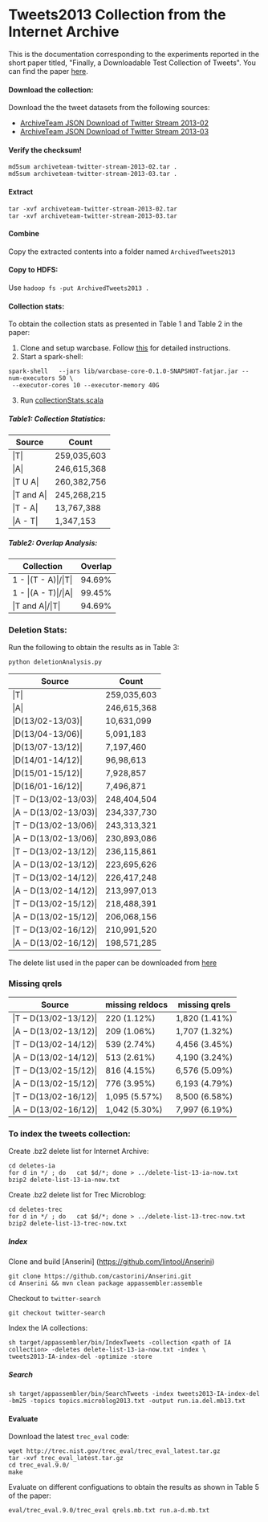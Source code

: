 # Tweets2013 Collection from the Internet Archive

This is the documentation corresponding to the experiments reported in the short paper titled, 
"Finally, a Downloadable Test Collection of Tweets". You can find the paper [here](link-goes-here).

#### Download the collection:

Download the the tweet datasets from the following sources:

- [ArchiveTeam JSON Download of Twitter Stream 2013-02](https://archive.org/details/archiveteam-twitter-stream-2013-02)
- [ArchiveTeam JSON Download of Twitter Stream 2013-03](https://archive.org/details/archiveteam-twitter-stream-2013-03)


#### Verify the checksum!
``` 
md5sum archiveteam-twitter-stream-2013-02.tar .
md5sum archiveteam-twitter-stream-2013-03.tar .  
```

#### Extract 
```
tar -xvf archiveteam-twitter-stream-2013-02.tar 
tar -xvf archiveteam-twitter-stream-2013-03.tar
```

#### Combine
Copy the extracted contents into a folder named `ArchivedTweets2013`
 
#### Copy to HDFS:

Use `hadoop fs -put ArchivedTweets2013 .` 

#### Collection stats:
To obtain the collection stats as presented in Table 1 and Table 2 in the paper:

1. Clone and setup warcbase. Follow [this](https://github.com/lintool/warcbase) for detailed instructions.
2. Start a spark-shell:
```
spark-shell   --jars lib/warcbase-core-0.1.0-SNAPSHOT-fatjar.jar --num-executors 50 \
 --executor-cores 10 --executor-memory 40G 
```
3. Run [collectionStats.scala](/scripts/collectionStats.scala)

##### Table1: Collection Statistics:

Source                    | Count
--------------------------|---------
&#124;T&#124;           | 259,035,603
&#124;A&#124;           | 246,615,368
&#124;T U A&#124;       | 260,382,756
&#124;T and A&#124; | 245,268,215
&#124;T - A&#124;       | 13,767,388
&#124;A - T&#124;       | 1,347,153


##### Table2: Overlap Analysis:
Collection                                     | Overlap
-----------------------------------------------|---------
1 - &#124;(T - A)&#124;/&#124;T&#124;          | 94.69%
1 - &#124;(A - T)&#124;/&#124;A&#124;          | 99.45%
&#124;T and A&#124;/&#124;T&#124;              | 94.69%


### Deletion Stats:
Run the following to obtain the results as in Table 3:
```
python deletionAnalysis.py
```

Source| Count
------|-------
&#124;T&#124; |259,035,603
&#124;A&#124; |246,615,368
&#124;D(13/02-13/03)&#124; |10,631,099
&#124;D(13/04-13/06)&#124; |5,091,183
&#124;D(13/07-13/12)&#124; |7,197,460
&#124;D(14/01-14/12)&#124; |96,98,613
&#124;D(15/01-15/12)&#124; |7,928,857
&#124;D(16/01-16/12)&#124; |7,496,871
&#124;T − D(13/02-13/03)&#124; |248,404,504
&#124;A − D(13/02-13/03)&#124; |234,337,730
&#124;T − D(13/02-13/06)&#124; |243,313,321
&#124;A − D(13/02-13/06)&#124; |230,893,086
&#124;T − D(13/02-13/12)&#124; |236,115,861
&#124;A − D(13/02-13/12)&#124; |223,695,626
&#124;T − D(13/02-14/12)&#124; |226,417,248
&#124;A − D(13/02-14/12)&#124; |213,997,013
&#124;T − D(13/02-15/12)&#124; |218,488,391
&#124;A − D(13/02-15/12)&#124; |206,068,156
&#124;T − D(13/02-16/12)&#124; |210,991,520
&#124;A − D(13/02-16/12)&#124; |198,571,285


The delete list used in the paper can be downloaded from [here](https://drive.google.com/drive/folders/0B2u_nClt6NbzckdycjRGY0Vqc2c?usp=sharing)

### Missing qrels

Source                        | missing reldocs  |missing qrels
------------------------------|------------------|--------------
&#124;T − D(13/02-13/12)&#124;| 220 (1.12%)      |1,820 (1.41%)
&#124;A − D(13/02-13/12)&#124;| 209 (1.06%)      | 1,707 (1.32%)
&#124;T − D(13/02-14/12)&#124;| 539 (2.74%)      | 4,456 (3.45%)
&#124;A − D(13/02-14/12)&#124;| 513 (2.61%)      | 4,190 (3.24%)
&#124;T − D(13/02-15/12)&#124;| 816 (4.15%)      | 6,576 (5.09%)
&#124;A − D(13/02-15/12)&#124;| 776 (3.95%)      | 6,193 (4.79%)
&#124;T − D(13/02-16/12)&#124;| 1,095 (5.57%)    | 8,500 (6.58%)
&#124;A − D(13/02-16/12)&#124;| 1,042 (5.30%)    | 7,997 (6.19%)

### To index the tweets collection:

Create .bz2 delete list for Internet Archive:
```
cd deletes-ia
for d in */ ; do   cat $d/*; done > ../delete-list-13-ia-now.txt
bzip2 delete-list-13-ia-now.txt
```

Create .bz2 delete list for Trec Microblog:
```
cd deletes-trec
for d in */ ; do   cat $d/*; done > ../delete-list-13-trec-now.txt
bzip2 delete-list-13-trec-now.txt
```

##### Index

Clone and build [Anserini] (https://github.com/lintool/Anserini)
```
git clone https://github.com/castorini/Anserini.git
cd Anserini && mvn clean package appassembler:assemble
```
Checkout to `twitter-search`
```
git checkout twitter-search
```
Index the IA collections:
```
sh target/appassembler/bin/IndexTweets -collection <path of IA collection> -deletes delete-list-13-ia-now.txt -index \
tweets2013-IA-index-del -optimize -store
```

##### Search
```
sh target/appassembler/bin/SearchTweets -index tweets2013-IA-index-del -bm25 -topics topics.microblog2013.txt -output run.ia.del.mb13.txt
```

#### Evaluate

Download the latest `trec_eval` code:
```
wget http://trec.nist.gov/trec_eval/trec_eval_latest.tar.gz
tar -xvf trec_eval_latest.tar.gz  
cd trec_eval.9.0/ 
make
```
Evaluate on different configuations to obtain the results as shown in Table 5 of the paper:
```
eval/trec_eval.9.0/trec_eval qrels.mb.txt run.a-d.mb.txt
```
